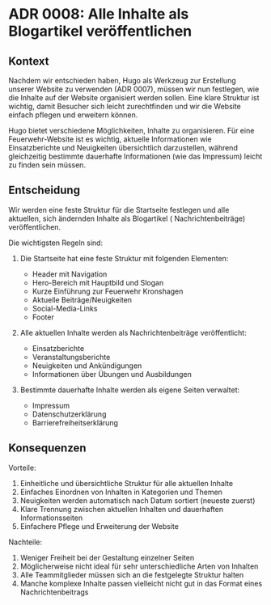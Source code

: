 # ADR 0008: Alle Inhalte als Blogartikel veröffentlichen

## Kontext

Nachdem wir entschieden haben, Hugo als Werkzeug zur Erstellung unserer Website zu verwenden (ADR 0007), müssen wir nun
festlegen, wie die Inhalte auf der Website organisiert werden sollen. Eine klare Struktur ist wichtig, damit Besucher
sich leicht zurechtfinden und wir die Website einfach pflegen und erweitern können.

Hugo bietet verschiedene Möglichkeiten, Inhalte zu organisieren. Für eine Feuerwehr-Website ist es wichtig, aktuelle
Informationen wie Einsatzberichte und Neuigkeiten übersichtlich darzustellen, während gleichzeitig bestimmte dauerhafte
Informationen (wie das Impressum) leicht zu finden sein müssen.

## Entscheidung

Wir werden eine feste Struktur für die Startseite festlegen und alle aktuellen, sich ändernden Inhalte als Blogartikel (
Nachrichtenbeiträge) veröffentlichen.

Die wichtigsten Regeln sind:

1. Die Startseite hat eine feste Struktur mit folgenden Elementen:
   - Header mit Navigation
   - Hero-Bereich mit Hauptbild und Slogan
   - Kurze Einführung zur Feuerwehr Kronshagen
   - Aktuelle Beiträge/Neuigkeiten
   - Social-Media-Links
   - Footer

2. Alle aktuellen Inhalte werden als Nachrichtenbeiträge veröffentlicht:
   - Einsatzberichte
   - Veranstaltungsberichte
   - Neuigkeiten und Ankündigungen
   - Informationen über Übungen und Ausbildungen

3. Bestimmte dauerhafte Inhalte werden als eigene Seiten verwaltet:
   - Impressum
   - Datenschutzerklärung
   - Barrierefreiheitserklärung

## Konsequenzen

Vorteile:

1. Einheitliche und übersichtliche Struktur für alle aktuellen Inhalte
2. Einfaches Einordnen von Inhalten in Kategorien und Themen
3. Neuigkeiten werden automatisch nach Datum sortiert (neueste zuerst)
4. Klare Trennung zwischen aktuellen Inhalten und dauerhaften Informationsseiten
5. Einfachere Pflege und Erweiterung der Website

Nachteile:

1. Weniger Freiheit bei der Gestaltung einzelner Seiten
2. Möglicherweise nicht ideal für sehr unterschiedliche Arten von Inhalten
3. Alle Teammitglieder müssen sich an die festgelegte Struktur halten
4. Manche komplexe Inhalte passen vielleicht nicht gut in das Format eines Nachrichtenbeitrags

